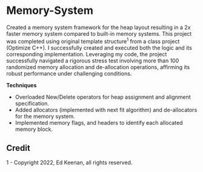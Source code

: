# Memory-System

Created a memory system framework for the heap layout resulting in a 2x faster memory system compared to built-in memory systems. This project was completed using original template structure<sup>1</sup> from a class project (Optimize C++).
I successfully created and executed both the logic and its corresponding implementation. Leveraging my code, the project successfully navigated a rigorous stress test involving more than 100 randomized memory allocation and de-allocation operations, affirming its robust performance under challenging conditions.

__Techniques__
* Overloaded New/Delete operators for heap assignment and alignment specification.
* Added allocators (implemented with next fit algorithm) and de-allocators for the memory system.
* Implemented memory flags, and headers to identify each allocated memory block.


## Credit
1 - Copyright 2022, Ed Keenan, all rights reserved.
